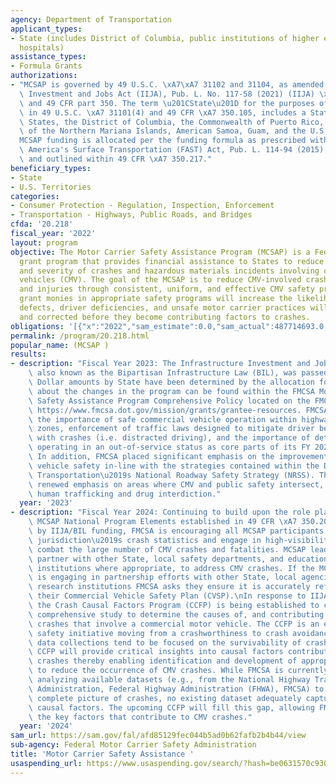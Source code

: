 ```yaml
---
agency: Department of Transportation
applicant_types:
- State (includes District of Columbia, public institutions of higher education and
  hospitals)
assistance_types:
- Formula Grants
authorizations:
- "MCSAP is governed by 49 U.S.C. \xA7\xA7 31102 and 31104, as amended by the Infrastructure\
  \ Investment and Jobs Act (IIJA), Pub. L. No. 117-58 (2021) (IIJA) \xA7 23001(b),\
  \ and 49 CFR part 350. The term \u201CState\u201D for the purposes of MCSAP, defined\
  \ in 49 U.S.C. \xA7 31101(4) and 49 CFR \xA7 350.105, includes a State of the United\
  \ States, the District of Columbia, the Commonwealth of Puerto Rico, the Commonwealth\
  \ of the Northern Mariana Islands, American Samoa, Guam, and the U.S. Virgin Islands.\n\
  MCSAP funding is allocated per the funding formula as prescribed within the Fixing\
  \ America's Surface Transportation (FAST) Act, Pub. L. 114-94 (2015), section 5106(d)(1),\
  \ and outlined within 49 CFR \xA7 350.217."
beneficiary_types:
- State
- U.S. Territories
categories:
- Consumer Protection - Regulation, Inspection, Enforcement
- Transportation - Highways, Public Roads, and Bridges
cfda: '20.218'
fiscal_year: '2022'
layout: program
objective: The Motor Carrier Safety Assistance Program (MCSAP) is a Federal formula
  grant program that provides financial assistance to States to reduce the number
  and severity of crashes and hazardous materials incidents involving commercial motor
  vehicles (CMV). The goal of the MCSAP is to reduce CMV-involved crashes, fatalities,
  and injuries through consistent, uniform, and effective CMV safety programs. Investing
  grant monies in appropriate safety programs will increase the likelihood that safety
  defects, driver deficiencies, and unsafe motor carrier practices will be detected
  and corrected before they become contributing factors to crashes.
obligations: '[{"x":"2022","sam_estimate":0.0,"sam_actual":487714693.0,"usa_spending_actual":431672374.39},{"x":"2023","sam_estimate":496007396.0,"sam_actual":0.0,"usa_spending_actual":466282834.65},{"x":"2024","sam_estimate":504300099.0,"sam_actual":0.0,"usa_spending_actual":0.0}]'
permalink: /program/20.218.html
popular_name: (MCSAP )
results:
- description: "Fiscal Year 2023: The Infrastructure Investment and Jobs ACT (IIJA),\
    \ also known as the Bipartisan Infrastructure Law (BIL), was passed early in FY22.\
    \ Dollar amounts by State have been determined by the allocation formula. Information\
    \ about the changes in the program can be found within the FMCSA Motor Carrier\
    \ Safety Assistance Program Comprehensive Policy located on the FMCSA website\
    \ https://www.fmcsa.dot.gov/mission/grants/grantee-resources. FMCSA emphasizes\
    \ the importance of safe commercial vehicle operation within highway construction\
    \ zones, enforcement of traffic laws designed to mitigate driver behaviors associated\
    \ with crashes (i.e. distracted driving), and the importance of detecting carriers\
    \ operating in an out-of-service status as core parts of its FY 2023 MCSAP Grant.\
    \ In addition, FMCSA placed significant emphasis on the improvement of commercial\
    \ vehicle safety in-line with the strategies contained within the Department of\
    \ Transportation\u2019s National Roadway Safety Strategy (NRSS). This also includes\
    \ renewed emphasis on areas where CMV and public safety intersect, such as combatting\
    \ human trafficking and drug interdiction."
  year: '2023'
- description: "Fiscal Year 2024: Continuing to build upon the role played by the\
    \ MCSAP National Program Elements established in 49 CFR \xA7 350.203 and supported\
    \ by IIJA/BIL funding, FMCSA is encouraging all MCSAP participants to review their\
    \ jurisdiction\u2019s crash statistics and engage in high-visibility efforts to\
    \ combat the large number of CMV crashes and fatalities. MCSAP lead agencies should\
    \ partner with other State, local safety departments, and educational research\
    \ institutions where appropriate, to address CMV crashes. If the MCSAP lead agency\
    \ is engaging in partnership efforts with other State, local agencies, or educational\
    \ research institutions FMCSA asks they ensure it is accurately reflected within\
    \ their Commercial Vehicle Safety Plan (CVSP).\nIn response to IIJA/BIL requirements,\
    \ the Crash Causal Factors Program (CCFP) is being established to carry out a\
    \ comprehensive study to determine the causes of, and contributing factors to,\
    \ crashes that involve a commercial motor vehicle. The CCFP is an evolutionary\
    \ safety initiative moving from a crashworthiness to crash avoidance focus. Current\
    \ data collections tend to be focused on the survivability of crashes, but the\
    \ CCFP will provide critical insights into causal factors contributing to these\
    \ crashes thereby enabling identification and development of appropriate countermeasures\
    \ to reduce the occurrence of CMV crashes. While FMCSA is currently merging and\
    \ analyzing available datasets (e.g., from the National Highway Traffic Safety\
    \ Administration, Federal Highway Administration (FHWA), FMCSA) to gain a more\
    \ complete picture of crashes, no existing dataset adequately captures all important\
    \ causal factors. The upcoming CCFP will fill this gap, allowing FMCSA to identify\
    \ the key factors that contribute to CMV crashes."
  year: '2024'
sam_url: https://sam.gov/fal/afd85129fec044b5ad0b62fafb2b4b44/view
sub-agency: Federal Motor Carrier Safety Administration
title: 'Motor Carrier Safety Assistance '
usaspending_url: https://www.usaspending.gov/search/?hash=be0631570c9309b71e1e8c4deb30b0b4
---
```

